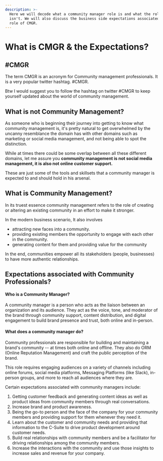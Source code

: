 ```yaml
---
description: >-
  Here we will decode what a community manager role is and what the role clearly
  isn't. We will also discuss the business side expectations associated with the
  role of CMGR.
---
```


# What is CMGR & the Expectations?

## \#CMGR

The term CMGR is an acronym for Community management professionals. It is a very popular twitter hashtag. \#CMGR. 

Btw I would suggest you to follow the hashtag on twitter \#CMGR to keep yourself updated about the world of community management.

## What is not Community Management?

As someone who is beginning their journey into getting to know what community management is, it's pretty natural to get overwhelmed by the uncanny resemblance the domain has with other domains such as marketing or social media management, and not being able to spot the distinction.

While at times there could be some overlap between all these different domains, let me assure you **community management is not social media management, it is also not online customer support.** 

These are just some of the tools and skillsets that a community manager is expected to and should hold in his arsenal.

## What is Community Management?

In its truest essence community management refers to the role of creating or altering an existing community in an effort to make it stronger.

In the modern business scenario, It also involves

* attracting new faces into a community.
* providing existing members the opportunity to engage with each other in the community.
* generating content for them and providing value for the community

In the end, communities empower all its stakeholders \(people, businesses\) to have more authentic relationships.

## Expectations associated with Community Professionals?

#### Who is a Community Manager?

A community manager is a person who acts as the liaison between an organization and its audience. They act as the voice, tone, and moderator of the brand through community support, content distribution, and digital engagement to build brand presence and trust, both online and in-person.

#### What does a community manager do?

Community professionals are responsible for building and maintaining a brand's community -- at times both online and offline.  They also do ORM \(Online Reputation Management\) and craft the public perception of the brand. 

This role requires engaging audiences on a variety of channels including online forums, social media platforms, Messaging Platforms \(like Slack\), in-person groups, and more to reach all audiences where they are.

Certain expectations associated with community managers include:

1. Getting customer feedback and generating content ideas as well as product ideas from community members through real conversations.
2. Increase brand and product awareness.
3. Being the go-to person and the face of the company for your community members and providing support for them whenever they need it.
4. Learn about the customer and community needs and providing that information to the C-Suite to drive product development around customer needs.
5. Build real relationships with community members and be a facilitator for driving relationships among the community members.
6. Increase the interactions with the community and use those insights to increase sales and revenue for your company.



